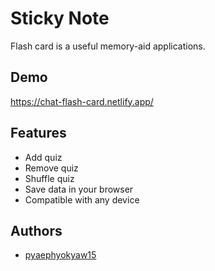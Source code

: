 
# Sticky Note

Flash card is a useful memory-aid applications.


## Demo

https://chat-flash-card.netlify.app/

  
## Features

- Add quiz
- Remove quiz
- Shuffle quiz
- Save data in your browser
- Compatible with any device


  
## Authors

- [pyaephyokyaw15](https://github.com/pyaephyokyaw15)

  
